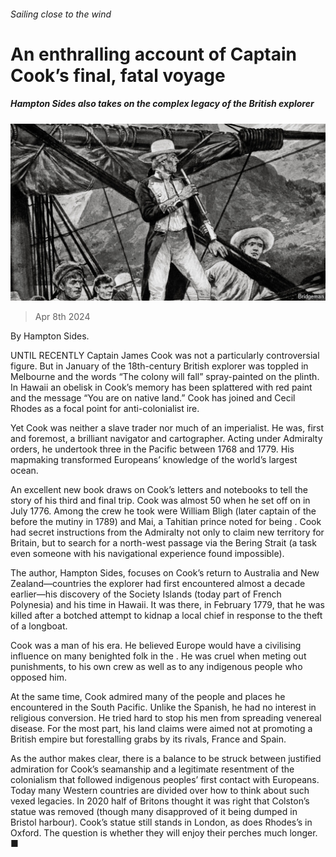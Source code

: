 ###### Sailing close to the wind

# An enthralling account of Captain Cook’s final, fatal voyage 

##### Hampton Sides also takes on the complex legacy of the British explorer 

![image](images/20240413_CUP501.jpg) 

> Apr 8th 2024 

 By Hampton Sides. 

UNTIL RECENTLY Captain James Cook was not a particularly controversial figure. But in January  of the 18th-century British explorer was toppled in Melbourne and the words “The colony will fall” spray-painted on the plinth. In Hawaii an obelisk in Cook’s memory has been splattered with red paint and the message “You are on native land.” Cook has joined  and Cecil Rhodes as a focal point for anti-colonialist ire.

Yet Cook was neither a slave trader nor much of an imperialist. He was, first and foremost, a brilliant navigator and cartographer. Acting under Admiralty orders, he undertook three  in the Pacific between 1768 and 1779. His mapmaking transformed Europeans’ knowledge of the world’s largest ocean.

An excellent new book draws on Cook’s letters and notebooks to tell the story of his third and final trip. Cook was almost 50 when he set off on in July 1776. Among the crew he took were William Bligh (later captain of the before the mutiny in 1789) and Mai, a Tahitian prince noted for being . Cook had secret instructions from the Admiralty not only to claim new territory for Britain, but to search for a north-west passage via the Bering Strait (a task even someone with his navigational experience found impossible). 

The author, Hampton Sides, focuses on Cook’s return to Australia and New Zealand—countries the explorer had first encountered almost a decade earlier—his discovery of the Society Islands (today part of French Polynesia) and his time in Hawaii. It was there, in February 1779, that he was killed after a botched attempt to kidnap a local chief in response to the theft of a longboat. 

Cook was a man of his era. He believed Europe would have a civilising influence on many benighted folk in the . He was cruel when meting out punishments, to his own crew as well as to any indigenous people who opposed him. 

At the same time, Cook admired many of the people and places he encountered in the South Pacific. Unlike the Spanish, he had no interest in religious conversion. He tried hard to stop his men from spreading venereal disease. For the most part, his land claims were aimed not at promoting a British empire but forestalling grabs by its rivals, France and Spain. 

As the author makes clear, there is a balance to be struck between justified admiration for Cook’s seamanship and a legitimate resentment of the colonialism that followed indigenous peoples’ first contact with Europeans. Today many Western countries are divided over how to think about such vexed legacies. In 2020 half of Britons thought it was right that Colston’s statue was removed (though many disapproved of it being dumped in Bristol harbour). Cook’s statue still stands in London, as does Rhodes’s in Oxford. The question is whether they will enjoy their perches much longer. ■


